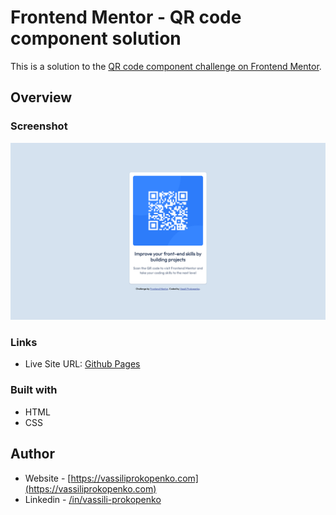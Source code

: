 # Frontend Mentor - QR code component solution

This is a solution to the [QR code component challenge on Frontend Mentor](https://www.frontendmentor.io/challenges/qr-code-component-iux_sIO_H).

## Overview

### Screenshot

![](./screenshot.jpg)

### Links

- Live Site URL: [Github Pages](https://vassiliproko.github.io/fm-qr-code/)

### Built with

- HTML
- CSS

## Author

- Website - [https://vassiliprokopenko.com](https://vassiliprokopenko.com)
- Linkedin - [/in/vassili-prokopenko](https://www.linkedin.com/in/vassili-prokopenko/)

